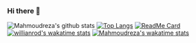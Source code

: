 ### Hi there 👋

<!--
**mentezami/mentezami** is a ✨ _special_ ✨ repository because its `README.md` (this file) appears on your GitHub profile.

Here are some ideas to get you started:

- 🔭 I’m currently working on ...
- 🌱 I’m currently learning ...
- 👯 I’m looking to collaborate on ...
- 🤔 I’m looking for help with ...
- 💬 Ask me about ...
- 📫 How to reach me: ...
- 😄 Pronouns: ...
- ⚡ Fun fact: ...
-->

![Mahmoudreza's github stats](https://github-readme-stats.vercel.app/api?username=mentezami&count_private=true&line_height=20&show_icons=true&theme=nightowl&hide=Total-Issues)
[![Top Langs](https://github-readme-stats.vercel.app/api/top-langs/?username=mentezami&theme=nightowl&card_width=500&exclude_repo=github-readme-stats,anuraghazra.github.io)](https://github.com/anuraghazra/github-readme-stats)
[![ReadMe Card](https://github-readme-stats.vercel.app/api/pin/?username=mentezami&repo=RiskGame&show_owner=mentezami&theme=nightowl)](https://github.com/anuraghazra/github-readme-stats)
[![willianrod's wakatime stats](https://github-readme-stats.vercel.app/api/wakatime?username=willianrod)](https://github.com/anuraghazra/RiskGame)
[![Mahmoudreza's wakatime stats](https://github-readme-stats.vercel.app/api/wakatime?username=anuraghazra)](https://github.com/anuraghazra/github-readme-stats)

